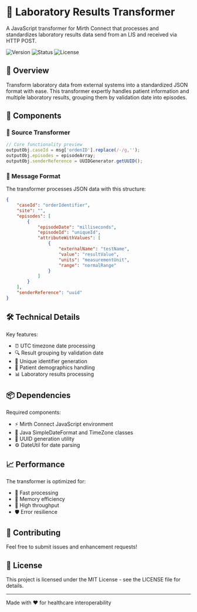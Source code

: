 # 🔬 Laboratory Results Transformer

A JavaScript transformer for Mirth Connect that processes and standardizes laboratory results data send from an LIS and received via HTTP POST.

![Version](https://img.shields.io/badge/version-1.0.0-blue.svg)
![Status](https://img.shields.io/badge/status-production-green.svg)
![License](https://img.shields.io/badge/license-MIT-orange.svg)

## 🎯 Overview

Transform laboratory data from external systems into a standardized JSON format with ease. This transformer expertly handles patient information and multiple laboratory results, grouping them by validation date into episodes.

## 🧩 Components

### 🔄 Source Transformer

```javascript
// Core functionality preview
outputObj.caseId = msg['ordenID'].replace(/-/g,'');
outputObj.episodes = episodeArray;
outputObj.senderReference = UUIDGenerator.getUUID();
```

### 📝 Message Format

The transformer processes JSON data with this structure:

```json
{
    "caseId": "orderIdentifier",
    "site": "",
    "episodes": [
        {
            "episodeDate": "milliseconds",
            "episodeId": "uniqueId",
            "attributeWithValues": [
                {
                    "externalName": "testName",
                    "value": "resultValue",
                    "units": "measurementUnit",
                    "range": "normalRange"
                }
            ]
        }
    ],
    "senderReference": "uuid"
}
```

## 🛠️ Technical Details

Key features:
- ⏰ UTC timezone date processing
- 🔍 Result grouping by validation date
- 🔑 Unique identifier generation
- 👤 Patient demographics handling
- 📊 Laboratory results processing

## 📦 Dependencies

Required components:
- ⚡ Mirth Connect JavaScript environment
- 📅 Java SimpleDateFormat and TimeZone classes
- 🎲 UUID generation utility
- ⚙️ DateUtil for date parsing

## 📈 Performance

The transformer is optimized for:
- 🚀 Fast processing
- 💾 Memory efficiency
- 🔄 High throughput
- 🛡️ Error resilience

## 🤝 Contributing

Feel free to submit issues and enhancement requests!

## 📜 License

This project is licensed under the MIT License - see the LICENSE file for details.

---
Made with ❤️ for healthcare interoperability